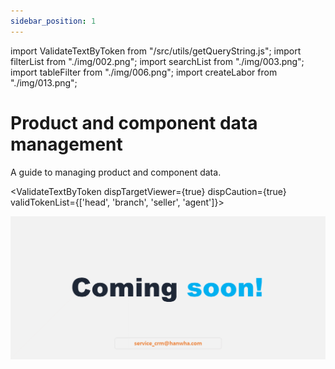 ```yaml
---
sidebar_position: 1
---
```


import ValidateTextByToken from "/src/utils/getQueryString.js";
import filterList from "./img/002.png";
import searchList from "./img/003.png";
import tableFilter from "./img/006.png";
import createLabor from "./img/013.png";

# Product and component data management

A guide to managing product and component data.

<ValidateTextByToken dispTargetViewer={true} dispCaution={true} validTokenList={['head', 'branch', 'seller', 'agent']}>

![100](./img/100.png)
</ValidateTextByToken>
